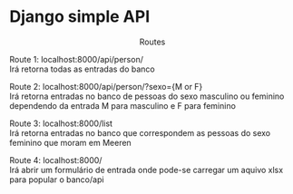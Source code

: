 <h1>Django simple API</h1>
<p align="center"> Routes
   <p>Route 1: localhost:8000/api/person/
   <br> Irá retorna todas as entradas do banco</p>
   <p>Route 2: localhost:8000/api/person/?sexo={M or F} 
   <br> Irá retorna entradas no banco de pessoas do sexo masculino ou feminino dependendo da entrada M para masculino e F para feminino</p>
   <p>Route 3: localhost:8000/list
   <br> Irá retorna entradas no banco que correspondem as pessoas do sexo feminino que moram em Meeren</p>
   <p>Route 4: localhost:8000/
   <br> Irá abrir um formulário de entrada onde pode-se carregar um aquivo xlsx para popular o banco/api</p>
</p>